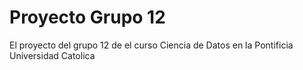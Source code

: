 # Proyecto Grupo 12
 El proyecto del grupo 12 de el curso Ciencia de Datos en la Pontificia Universidad Catolica
